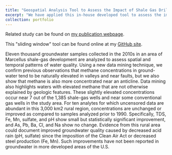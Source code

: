 ```yaml
---
title: "Geospatial Analysis Tool to Assess the Impact of Shale Gas Drilling on Groundwater Quality"
excerpt: "We have applied this in-house developed tool to assess the impact of shale gas drilling on groundwater quality in the Bradford County, PA<br/><img src='/images/portfolio/sliding_window.png'>"
collection: portfolio
---
```


Related study can be found on [my publication webpage](http://jaywen.com/publications_talks/).

This "sliding window" tool can be found online at my [GitHub site](https://github.com/jaywt/RegionalCorrelation).

Eleven thousand groundwater samples collected in the 2010s in an area of Marcellus shale-gas development are analyzed to assess spatial and temporal patterns of water quality. Using a new data mining technique, we confirm previous observations that methane concentrations in ground- water tend to be naturally elevated in valleys and near faults, but we also show that methane is also more concentrated near an anticline. Data mining also highlights waters with elevated methane that are not otherwise explained by geologic features. These slightly elevated concentrations occur near 7 out of the 1,385 shale-gas wells and near some conventional gas wells in the study area. For ten analytes for which uncensored data are abundant in this 3,000 km2 rural region, concentrations are unchanged or improved as compared to samples analyzed prior to 1990. Specifically, TDS, Fe, Mn, sulfate, and pH show small but statistically significant improvement, and As, Pb, Ba, Cl, and Na show no change. Evidence from this rural area could document improved groundwater quality caused by decreased acid rain (pH, sulfate) since the imposition of the Clean Air Act or decreased steel production (Fe, Mn). Such improvements have not been reported in groundwater in more developed areas of the U.S.
